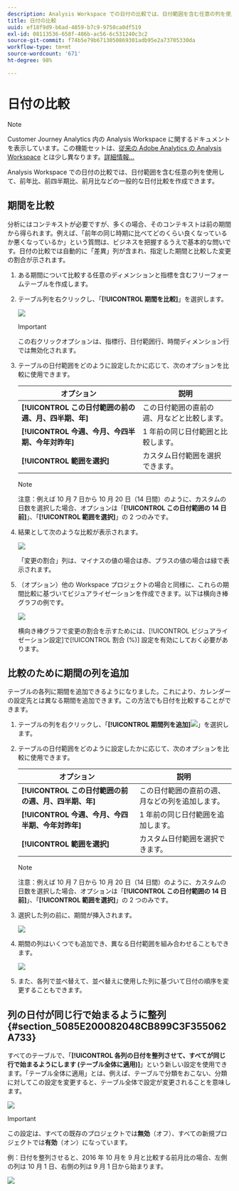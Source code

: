 ```yaml
---
description: Analysis Workspace での日付の比較では、日付範囲を含む任意の列を使用して、前年比、前四半期比、前月比などの一般的な日付比較を作成できます。
title: 日付の比較
uuid: ef18f9d9-b6ad-4859-b7c9-9750ca0df519
exl-id: 08113536-658f-486b-ac56-6c531240c3c2
source-git-commit: f74b5e79b6713050869301adb95e2a73705330da
workflow-type: tm+mt
source-wordcount: '671'
ht-degree: 98%

---
```


# 日付の比較

>[!NOTE]
>
>Customer Journey Analytics 内の Analysis Workspace に関するドキュメントを表示しています。この機能セットは、[従来の Adobe Analytics の Analysis Workspace](https://experienceleague.adobe.com/docs/analytics/analyze/analysis-workspace/home.html) とは少し異なります。[詳細情報...](/help/getting-started/cja-aa.md)

Analysis Workspace での日付の比較では、日付範囲を含む任意の列を使用して、前年比、前四半期比、前月比などの一般的な日付比較を作成できます。

## 期間を比較

分析にはコンテキストが必要ですが、多くの場合、そのコンテキストは前の期間から得られます。例えば、「前年の同じ時期に比べてどのくらい良くなっているか悪くなっているか」という質問は、ビジネスを把握するうえで基本的な問いです。日付の比較では自動的に「差異」列が含まれ、指定した期間と比較した変更の割合が示されます。

1. ある期間について比較する任意のディメンションと指標を含むフリーフォームテーブルを作成します。
1. テーブル列を右クリックし、「**[!UICONTROL 期間を比較]**」を選択します。

   ![](assets/compare-time.png)

   >[!IMPORTANT]
   >
   >この右クリックオプションは、指標行、日付範囲行、時間ディメンション行では無効化されます。

1. テーブルの日付範囲をどのように設定したかに応じて、次のオプションを比較に使用できます。

   | オプション | 説明 |
   |---|---|
   | **[!UICONTROL この日付範囲の前の週、月、四半期、年]** | この日付範囲の直前の週、月などと比較します。 |
   | **[!UICONTROL 今週、今月、今四半期、今年対昨年]** | 1 年前の同じ日付範囲と比較します。 |
   | **[!UICONTROL 範囲を選択]** | カスタム日付範囲を選択できます。 |

   >[!NOTE]
   >
   >注意：例えば 10 月 7 日から 10 月 20 日（14 日間）のように、カスタムの日数を選択した場合、オプションは「**[!UICONTROL この日付範囲の 14 日前]**」、「**[!UICONTROL 範囲を選択]**」の 2 つのみです。

1. 結果として次のような比較が表示されます。

   ![](assets/compare-time-result.png)

   「変更の割合」列は、マイナスの値の場合は赤、プラスの値の場合は緑で表示されます。

1. （オプション）他の Workspace プロジェクトの場合と同様に、これらの期間比較に基づいてビジュアライゼーションを作成できます。以下は横向き棒グラフの例です。

   ![](assets/compare-time-barchart.png)

   横向き棒グラフで変更の割合を示すためには、[!UICONTROL ビジュアライゼーション設定]で[!UICONTROL 割合 (%)] 設定を有効にしておく必要があります。

## 比較のために期間の列を追加

テーブルの各列に期間を追加できるようになりました。これにより、カレンダーの設定先とは異なる期間を追加できます。この方法でも日付を比較することができます。

1. テーブルの列を右クリックし、「**[!UICONTROL 期間列を追加]**![](assets/add-time-period-column.png)」を選択します。

1. テーブルの日付範囲をどのように設定したかに応じて、次のオプションを比較に使用できます。

   | オプション | 説明 |
   |---|---|
   | **[!UICONTROL この日付範囲の前の週、月、四半期、年]** | この日付範囲の直前の週、月などの列を追加します。 |
   | **[!UICONTROL 今週、今月、今四半期、今年対昨年]** | 1 年前の同じ日付範囲を追加します。 |
   | **[!UICONTROL 範囲を選択]** | カスタム日付範囲を選択できます。 |

   >[!NOTE]
   >
   >注意：例えば 10 月 7 日から 10 月 20 日（14 日間）のように、カスタムの日数を選択した場合、オプションは「**[!UICONTROL この日付範囲の 14 日前]**」、「**[!UICONTROL 範囲を選択]**」の 2 つのみです。

1. 選択した列の前に、期間が挿入されます。

   ![](assets/add-time-period-column2.png)

1. 期間の列はいくつでも追加でき、異なる日付範囲を組み合わせることもできます。

   ![](assets/add-time-period-column4.png)

1. また、各列で並べ替えて、並べ替えに使用した列に基づいて日付の順序を変更することもできます。

## 列の日付が同じ行で始まるように整列 {#section_5085E200082048CB899C3F355062A733}

すべてのテーブルで、「**[!UICONTROL 各列の日付を整列させて、すべてが同じ行で始まるようにします (テーブル全体に適用)]**」という新しい設定を使用できます。「テーブル全体に適用」とは、例えば、テーブルで分類をおこない、分類に対してこの設定を変更すると、テーブル全体で設定が変更されることを意味します。

![](assets/date-comparison-setting.png)

>[!IMPORTANT]
>
>この設定は、すべての既存のプロジェクトでは&#x200B;**無効**（オフ）、すべての新規プロジェクトでは&#x200B;**有効**（オン）になっています。

例：日付を整列させると、2016 年 10 月を 9 月と比較する前月比の場合、左側の列は 10 月 1 日、右側の列は 9 月 1 日から始まります。

![](assets/add-time-period-column3.png)

<!-- 

<p>See Jonny Moon's email from November 3. </p>

 -->
